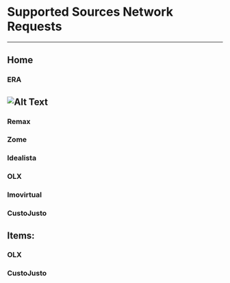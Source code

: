 # Supported Sources Network Requests

---

## Home

### ERA
![Alt Text](./sources/era_720.gif)
---
### Remax

### Zome

### Idealista

### OLX

### Imovirtual

### CustoJusto

## Items:

### OLX

### CustoJusto